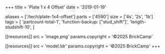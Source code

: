 +++
title = 'Plate 1 x 4 Offset'
date  = '2019-01-19'

aliases = ['/tech/plate-1x4-offset']
parts = ['4590']
size  = ['4s', '2s', '1b']
tags  = [
  'partcount-total-1',
  'function-backup: ["stud_shift"]',
  'length-studshift-10',
]

[[resources]]
src              = 'image.png'
params.copyright = '©2025 BrickCamp'

[[resources]]
src              = 'model.ldr'
params.copyright = '©2025 BrickCamp'
+++
